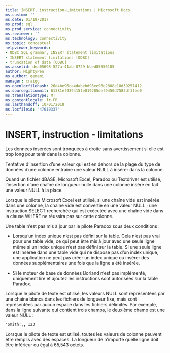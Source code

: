```yaml
---
title: INSERT, instruction-Limitations | Microsoft Docs
ms.custom: ''
ms.date: 01/19/2017
ms.prod: sql
ms.prod_service: connectivity
ms.reviewer: ''
ms.technology: connectivity
ms.topic: conceptual
helpviewer_keywords:
- ODBC SQL grammar, INSERT statement limitations
- INSERT statement limitations [ODBC]
- truncation of data [ODBC]
ms.assetid: dea05698-527a-41ab-8729-bbed85556185
author: MightyPen
ms.author: genemi
manager: craigg
ms.openlocfilehash: 26d4be96ca4dabebd93ee96e2888e18d39257412
ms.sourcegitcommit: 61381ef939415fe019285def9450d7583df1fed0
ms.translationtype: MT
ms.contentlocale: fr-FR
ms.lasthandoff: 10/01/2018
ms.locfileid: "47610337"
---
```

# <a name="insert-statement-limitations"></a>INSERT, instruction - limitations
Les données insérées sont tronquées à droite sans avertissement si elle est trop long pour tenir dans la colonne.  
  
 Tentative d’insertion d’une valeur qui est en dehors de la plage du type de données d’une colonne entraîne une valeur NULL à insérer dans la colonne.  
  
 Quand un fichier dBASE, Microsoft Excel, Paradox ou Textdriver est utilisé, l’insertion d’une chaîne de longueur nulle dans une colonne insère en fait une valeur NULL à la place.  
  
 Lorsque le pilote Microsoft Excel est utilisé, si une chaîne vide est insérée dans une colonne, la chaîne vide est convertie en une valeur NULL ; une instruction SELECT recherchée qui est exécutée avec une chaîne vide dans la clause WHERE ne réussira pas sur cette colonne.  
  
 Une table n’est pas mis à jour par le pilote Paradox sous deux conditions :  
  
-   Lorsqu’un index unique n’est pas défini sur la table. Cela n’est pas vrai pour une table vide, ce qui peut être mis à jour avec une seule ligne même si un index unique n’est pas défini sur la table. Si une seule ligne est insérée dans une table vide qui ne dispose pas d’un index unique, une application ne peut pas créer un index unique ou insérer des données supplémentaires une fois que la ligne a été insérée.  
  
-   Si le moteur de base de données Borland n’est pas implémenté, uniquement lire et ajoutez les instructions sont autorisées sur la table Paradox.  
  
 Lorsque le pilote de texte est utilisé, les valeurs NULL sont représentées par une chaîne blancs dans les fichiers de longueur fixe, mais sont représentées par aucun espace dans les fichiers délimités. Par exemple, dans la ligne suivante qui contient trois champs, le deuxième champ est une valeur NULL :  
  
```  
"Smith:,, 123  
```  
  
 Lorsque le pilote de texte est utilisé, toutes les valeurs de colonne peuvent être remplis avec des espaces. La longueur de n’importe quelle ligne doit être inférieur ou égal à 65,543 octets.
